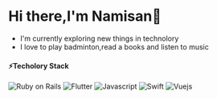 # Hi there,I'm Namisan👋

- I'm currently exploring new things in technolory
- I love to play badminton,read a books and listen to music

#### ⚡Techolory Stack
![Ruby on Rails](https://img.shields.io/badge/rails%20-%23E34F26.svg?&style=for-the-badge&logo=rubyonrails&logoColor=white "Ruby on Rails")
![Flutter](https://img.shields.io/badge/flutter%20-%231572B6.svg?&style=for-the-badge&logo=css3&logoColor=white "Flutter")
![Javascript](https://img.shields.io/badge/javascript-%23F7DF1E.svg?&style=for-the-badge&logo=javascript&logoColor=black "Javascript")
![Swift](https://img.shields.io/badge/swift%20-%23FF2D20.svg?&style=for-the-badge&logo=swift&logoColor=white "Swfit")
![Vuejs](https://img.shields.io/badge/vuejs%20-%2320232a.svg?&style=for-the-badge&logo=vuejs&logoColor=green "Vuejs")
